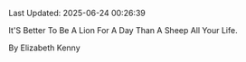 Last Updated: 2025-06-24 00:26:39

It'S Better To Be A Lion For A Day Than A Sheep All Your Life.

By Elizabeth Kenny